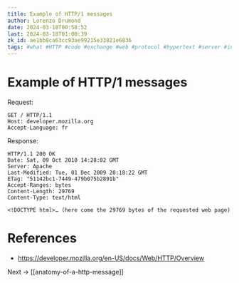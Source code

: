 ```yaml
---
title: Example of HTTP/1 messages
author: Lorenzo Drumond
date: 2024-03-18T00:58:52
last: 2024-03-18T01:00:39
zk_id: ae1bb8ca63cc93ae99215e33821e6836
tags: #what #HTTP #code #exchange #web #protocol #hypertext #server #internet #network #HTML #flow #communication #node #header
---
```



# Example of HTTP/1 messages
Request:

```curl
GET / HTTP/1.1
Host: developer.mozilla.org
Accept-Language: fr
```

Response:

```curl
HTTP/1.1 200 OK
Date: Sat, 09 Oct 2010 14:28:02 GMT
Server: Apache
Last-Modified: Tue, 01 Dec 2009 20:18:22 GMT
ETag: "51142bc1-7449-479b075b2891b"
Accept-Ranges: bytes
Content-Length: 29769
Content-Type: text/html

<!DOCTYPE html>… (here come the 29769 bytes of the requested web page)
```

# References
- https://developer.mozilla.org/en-US/docs/Web/HTTP/Overview

Next -> [[anatomy-of-a-http-message]]
